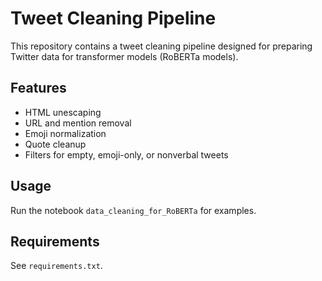 # Tweet Cleaning Pipeline

This repository contains a tweet cleaning pipeline designed for preparing Twitter data for transformer models (RoBERTa models).

## Features
- HTML unescaping
- URL and mention removal
- Emoji normalization
- Quote cleanup
- Filters for empty, emoji-only, or nonverbal tweets

## Usage
Run the notebook `data_cleaning_for_RoBERTa` for examples.

## Requirements
See `requirements.txt`.
